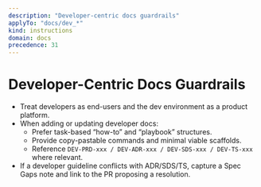 ```yaml
---
description: "Developer-centric docs guardrails"
applyTo: "docs/dev_*"
kind: instructions
domain: docs
precedence: 31
---
```


# Developer-Centric Docs Guardrails

- Treat developers as end-users and the dev environment as a product platform.
- When adding or updating developer docs:
  - Prefer task-based “how-to” and “playbook” structures.
  - Provide copy-pastable commands and minimal viable scaffolds.
  - Reference `DEV-PRD-xxx / DEV-ADR-xxx / DEV-SDS-xxx / DEV-TS-xxx` where relevant.
- If a developer guideline conflicts with ADR/SDS/TS, capture a Spec Gaps note and link to the PR proposing a resolution.
